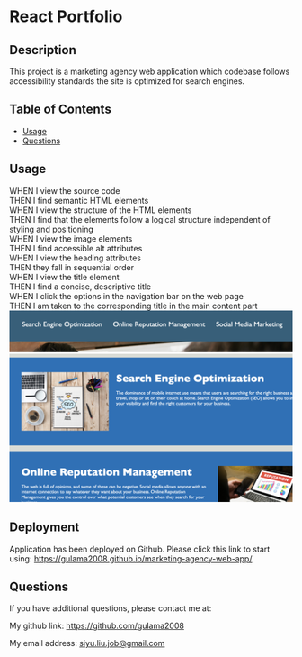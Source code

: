 # React Portfolio 
  
## Description

This project is a marketing agency web application which codebase follows accessibility standards
the site is optimized for search engines.

## Table of Contents

- [Usage](#usage)
- [Questions](#questions)


## Usage

WHEN I view the source code  
THEN I find semantic HTML elements  
WHEN I view the structure of the HTML elements  
THEN I find that the elements follow a logical structure independent of styling and positioning  
WHEN I view the image elements  
THEN I find accessible alt attributes  
WHEN I view the heading attributes  
THEN they fall in sequential order  
WHEN I view the title element  
THEN I find a concise, descriptive title  
WHEN I click the options in the navigation bar on the web page    
THEN I am taken to the corresponding title in the main content part  
![navbar](./assets/images/navbar.png) 
![content](./assets/images/content.png) 

## Deployment

Application has been deployed on Github. Please click this link to start using: https://gulama2008.github.io/marketing-agency-web-app/


## Questions

If you have additional questions, please contact me at: 

My github link: https://github.com/gulama2008

My email address: siyu.liu.job@gmail.com